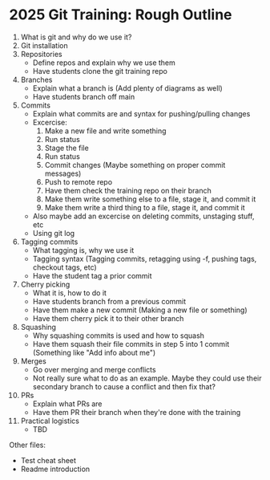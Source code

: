 # 2025 Git Training: Rough Outline

1. What is git and why do we use it?
2. Git installation
3. Repositories
    - Define repos and explain why we use them
    - Have students clone the git training repo
4. Branches
    - Explain what a branch is (Add plenty of diagrams as well)
    - Have students branch off main
5. Commits
    - Explain what commits are and syntax for pushing/pulling changes
    - Excercise:
        1. Make a new file and write something
        2. Run status
        3. Stage the file
        4. Run status
        5. Commit changes (Maybe something on proper commit messages)
        6. Push to remote repo
        7. Have them check the training repo on their branch
        8. Make them write something else to a file, stage it, and commit it
        9. Make them write a third thing to a file, stage it, and commit it
    - Also maybe add an excercise on deleting commits, unstaging stuff, etc
    - Using git log
6. Tagging commits
    - What tagging is, why we use it
    - Tagging syntax (Tagging commits, retagging using -f, pushing tags, checkout tags, etc)
    - Have the student tag a prior commit
7. Cherry picking
    - What it is, how to do it
    - Have students branch from a previous commit
    - Have them make a new commit (Making a new file or something)
    - Have them cherry pick it to their other branch
8. Squashing
    - Why squashing commits is used and how to squash
    - Have them squash their file commits in step 5 into 1 commit (Something like "Add info about me")
9. Merges
    - Go over merging and merge conflicts
    - Not really sure what to do as an example. Maybe they could use their secondary branch to cause a conflict and then fix that?
9. PRs
    - Explain what PRs are
    - Have them PR their branch when they're done with the training
10. Practical logistics
    - TBD

Other files:
- Test cheat sheet
- Readme introduction
